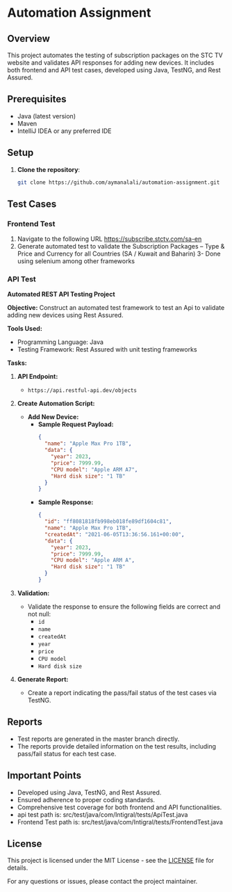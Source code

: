 # Automation Assignment

## Overview
This project automates the testing of subscription packages on the STC TV website and validates API responses for adding new devices. It includes both frontend and API test cases, developed using Java, TestNG, and Rest Assured.

## Prerequisites
- Java (latest version)
- Maven
- IntelliJ IDEA or any preferred IDE

## Setup
1. **Clone the repository**:
   ```sh
   git clone https://github.com/aymanalali/automation-assignment.git
   ```
   

## Test Cases

### Frontend Test
1. Navigate to the following URL https://subscribe.stctv.com/sa-en  
2. Generate automated test to validate the Subscription Packages – Type & Price and Currency for all Countries (SA / 
Kuwait and Baharin)
3- Done using selenium among other frameworks 

### API Test


**Automated REST API Testing Project**

**Objective:**
Construct an automated test framework to test an Api to validate adding new devices using Rest Assured.

**Tools Used:**
- Programming Language: Java
- Testing Framework: Rest Assured with unit testing frameworks

**Tasks:**

1. **API Endpoint:**
   - `https://api.restful-api.dev/objects`

2. **Create Automation Script:**
   - **Add New Device:**
     - **Sample Request Payload:**
       ```json
       {
         "name": "Apple Max Pro 1TB",
         "data": {
           "year": 2023,
           "price": 7999.99,
           "CPU model": "Apple ARM A7",
           "Hard disk size": "1 TB"
         }
       }
       ```
     - **Sample Response:**
       ```json
       {
         "id": "ff8081818fb998eb018fe89df1604c81",
         "name": "Apple Max Pro 1TB",
         "createdAt": "2021-06-05T13:36:56.161+00:00",
         "data": {
           "year": 2023,
           "price": 7999.99,
           "CPU model": "Apple ARM A",
           "Hard disk size": "1 TB"
         }
       }
       ```

3. **Validation:**
   - Validate the response to ensure the following fields are correct and not null:
     - `id`
     - `name`
     - `createdAt`
     - `year`
     - `price`
     - `CPU model`
     - `Hard disk size`

4. **Generate Report:**
   - Create a report indicating the pass/fail status of the test cases via TestNG.



## Reports
- Test reports are generated in the master branch directly.
- The reports provide detailed information on the test results, including pass/fail status for each test case.

## Important Points
- Developed using Java, TestNG, and Rest Assured.
- Ensured adherence to proper coding standards.
- Comprehensive test coverage for both frontend and API functionalities.
- api test path is: src/test/java/com/Intigral/tests/ApiTest.java
- Frontend Test path is: src/test/java/com/Intigral/tests/FrontendTest.java

## License
This project is licensed under the MIT License - see the [LICENSE](LICENSE) file for details.

For any questions or issues, please contact the project maintainer.
